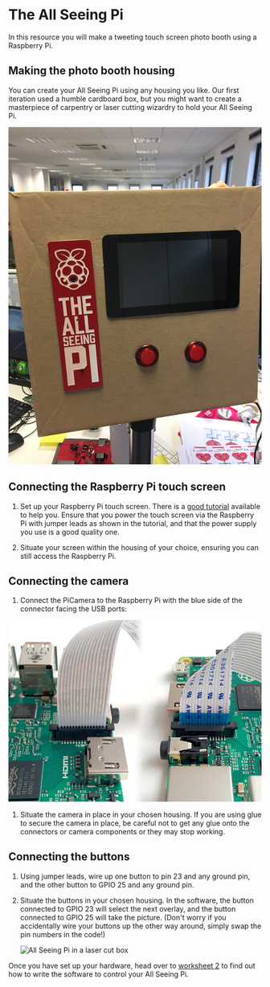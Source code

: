 # The All Seeing Pi

In this resource you will make a tweeting touch screen photo booth using a Raspberry Pi.

## Making the photo booth housing
You can create your All Seeing Pi using any housing you like. Our first iteration used a humble cardboard box, but you might want to create a masterpiece of carpentry or laser cutting wizardry to hold your All Seeing Pi.

  ![All Seeing Pi in a cardboard box](images/asp-cardboard.png)

## Connecting the Raspberry Pi touch screen

1. Set up your Raspberry Pi touch screen. There is a [good tutorial](https://thepihut.com/blogs/raspberry-pi-tutorials/45295044-raspberry-pi-7-touch-screen-assembly-guide) available to help you. Ensure that you power the touch screen via the Raspberry Pi with jumper leads as shown in the tutorial, and that the power supply you use is a good quality one.

1. Situate your screen within the housing of your choice, ensuring you can still access the Raspberry Pi.

## Connecting the camera

1. Connect the PiCamera to the Raspberry Pi with the blue side of the connector facing the USB ports:

  ![Connect the camera](images/connect-camera.png)

1. Situate the camera in place in your chosen housing. If you are using glue to secure the camera in place, be careful not to get any glue onto the connectors or camera components or they may stop working.

## Connecting the buttons

1. Using jumper leads, wire up one button to pin 23 and any ground pin, and the other button to GPIO 25 and any ground pin.

1. Situate the buttons in your chosen housing. In the software, the button connected to GPIO 23 will select the next overlay, and the button connected to GPIO 25 will take the picture. (Don't worry if you accidentally wire your buttons up the other way around, simply swap the pin numbers in the code!)

    ![All Seeing Pi in a laser cut box](images/asp-laser.png)

Once you have set up your hardware, head over to [worksheet 2](worksheet2.md) to find out how to write the software to control your All Seeing Pi.
